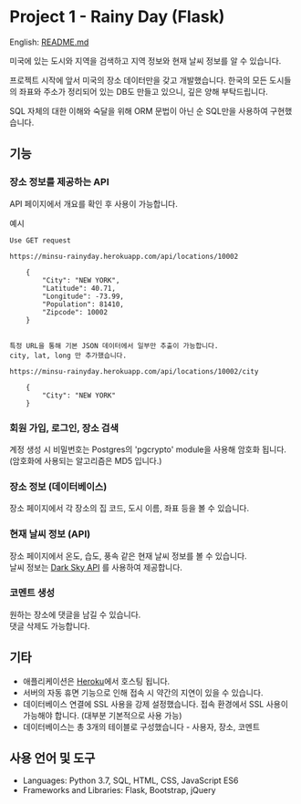 # Project 1 - Rainy Day (Flask)

English: [README.md](https://github.com/syntaxkim/project1-rainyday/blob/master/README.md)

미국에 있는 도시와 지역을 검색하고 지역 정보와 현재 날씨 정보를 알 수 있습니다.

프로젝트 시작에 앞서 미국의 장소 데이터만을 갖고 개발했습니다. 한국의 모든 도시들의 좌표와 주소가 정리되어 있는 DB도 만들고 있으니, 깊은 양해 부탁드립니다.

SQL 자체의 대한 이해와 숙달을 위해 ORM 문법이 아닌 순 SQL만을 사용하여 구현했습니다.


## 기능

### 장소 정보를 제공하는 API
API 페이지에서 개요를 확인 후 사용이 가능합니다.

예시
```
Use GET request

https://minsu-rainyday.herokuapp.com/api/locations/10002

    {
        "City": "NEW YORK", 
        "Latitude": 40.71, 
        "Longitude": -73.99, 
        "Population": 81410, 
        "Zipcode": 10002
    }


특정 URL을 통해 기본 JSON 데이터에서 일부만 추출이 가능합니다.
city, lat, long 만 추가했습니다.

https://minsu-rainyday.herokuapp.com/api/locations/10002/city

    {
        "City": "NEW YORK"
    }

```

### 회원 가입, 로그인, 장소 검색
계정 생성 시 비밀번호는 Postgres의 'pgcrypto' module을 사용해 암호화 됩니다.\
(암호화에 사용되는 알고리즘은 MD5 입니다.)

### 장소 정보 (데이터베이스)
장소 페이지에서 각 장소의 집 코드, 도시 이름, 좌표 등을 볼 수 있습니다.

### 현재 날씨 정보 (API)
장소 페이지에서 온도, 습도, 풍속 같은 현재 날씨 정보를 볼 수 있습니다.\
날씨 정보는 [Dark Sky API](https://darksky.net/dev) 를 사용하여 제공합니다.

### 코멘트 생성
원하는 장소에 댓글을 남길 수 있습니다.\
댓글 삭제도 가능합니다.

## 기타
* 애플리케이션은 [Heroku](https://www.heroku.com)에서 호스팅 됩니다.
* 서버의 자동 휴면 기능으로 인해 접속 시 약간의 지연이 있을 수 있습니다.
* 데이터베이스 연결에 SSL 사용을 강제 설정했습니다. 접속 환경에서 SSL 사용이 가능해야 합니다. (대부분 기본적으로 사용 가능)
* 데이터베이스는 총 3개의 테이블로 구성했습니다 - 사용자, 장소, 코멘트

## 사용 언어 및 도구
* Languages: Python 3.7, SQL, HTML, CSS, JavaScript ES6
* Frameworks and Libraries: Flask, Bootstrap, jQuery
